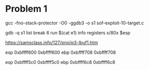 # Problem 1

gcc -fno-stack-protector -O0 -ggdb3 -o s1 sof-exploit-10-target.c

gdb -q s1
list
break 6
run $(cat e1)
info registers
x/80x $esp

https://samsclass.info/127/proj/p3-lbuf1.htm

esp 0xbffff600 0xbffff600
ebp 0xbffff708 0xbffff708

esp 0xbffff5c0 0xbffff5c0
ebp 0xbffff6c8 0xbffff6c8
